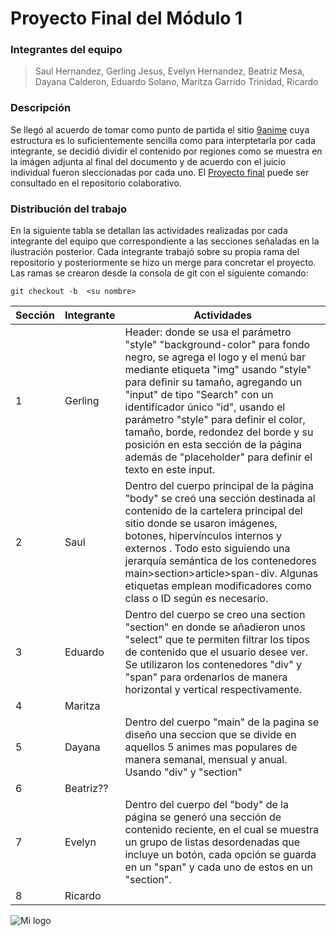 # Proyecto Final del Módulo 1

### Integrantes del equipo
>Saul Hernandez,
>Gerling Jesus,
>Evelyn Hernandez,
>Beatriz Mesa,
>Dayana Calderon,
>Eduardo Solano,
>Maritza Garrido Trinidad,
>Ricardo
### Descripción

Se llegó al acuerdo de tomar como punto de partida el sitio [9anime] cuya estructura es lo suficientemente sencilla como para interptetarla por cada integrante, se decidió dividir el contenido por regiones como se muestra en la imágen adjunta al final del documento y de acuerdo con el juicio individual fueron sleccionadas por cada uno.
El [Proyecto final] puede ser consultado en el repositorio colaborativo.

### Distribución del trabajo

En la siguiente tabla se detallan las actividades realizadas por cada integrante del equipo que correspondiente a las secciones señaladas en la ilustración posterior. Cada integrante trabajó sobre su propia rama del repositorio y posteriormente se hizo un merge para concretar el proyecto. 
Las ramas se crearon desde la consola de git con el siguiente comando:
```ssh
git checkout -b  <su nombre>
```

| Sección | Integrante | Actividades |
| ------ | ------ | ------ |
| 1 | Gerling | Header: donde se usa el parámetro "style" "background-color" para fondo negro, se agrega el logo y el menú bar mediante etiqueta "img" usando "style" para definir su tamaño, agregando un "input" de tipo "Search" con un identificador único "id", usando el parámetro "style" para definir el color, tamaño, borde, redondez del borde y su posición en esta sección de la página además de "placeholder" para definir el texto en este input. |
| 2 | Saul | Dentro del cuerpo principal de la página "body" se creó una sección destinada al contenido de la cartelera principal del sitio donde se usaron imágenes, botones, hipervínculos internos y externos . Todo esto siguiendo una jerarquía semántica de los contenedores main>section>article>span-div. Algunas etiquetas emplean modificadores como class o ID según es necesario. |
| 3 | Eduardo | Dentro del cuerpo <body> se creo una section "section" en donde se añadieron unos  "select" que te permiten filtrar los tipos de contenido que el usuario desee ver. Se utilizaron los contenedores "div" y "span" para ordenarlos de manera horizontal y vertical respectivamente. |
| 4 | Maritza | |
| 5 | Dayana | Dentro del cuerpo "main" de la pagina se diseño una seccion que se divide en aquellos 5 animes mas populares de manera semanal, mensual y anual. Usando "div" y "section"|
| 6 | Beatriz?? | |
| 7 | Evelyn | Dentro del cuerpo del "body" de la página se generó una sección de contenido reciente, en el cual se muestra un grupo de listas desordenadas que incluye un botón, cada opción se guarda en un "span" y cada uno de estos en un "section". |
| 8 | Ricardo | |


![Mi logo](https://i.imgur.com/HhoQJb5.png)

[9anime]: <https://i.imgur.com/HhoQJb5.png>
[Proyecto Final]: <https://github.com/ArgHero/ProyectoFinal>
